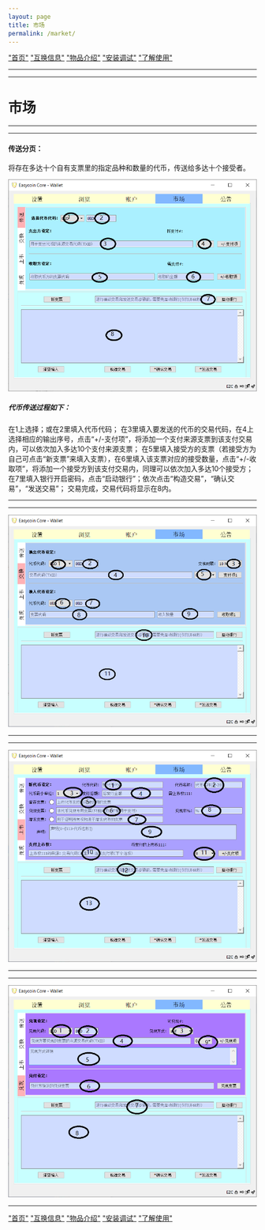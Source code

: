 ```yaml
---
layout: page
title: 市场
permalink: /market/
---
```


["首页"](https://ubarterchain.github.io/) ["互换信息"](/info/)  ["物品介绍"](/list/)   ["安装调试"](/install/)   ["了解使用"](/learn/) 

---
---

# 市场 #

---
---

#### 传送分页： ####
将存在多达十个自有支票里的指定品种和数量的代币，传送给多达十个接受者。

<div class='fig figcenter fighighlight'>
  <img src='/41.png'>
</div>

##### 代币传送过程如下： #####
在1上选择；或在2里填入代币代码；
在3里填入要发送的代币的交易代码，在4上选择相应的输出序号，点击“+/-支付项”，将添加一个支付来源支票到该支付交易内，可以依次加入多达10个支付来源支票；
在5里填入接受方的支票（若接受方为自己可点击“新支票”来填入支票），在6里填入该支票对应的接受数量，点击“+/-收取项”，将添加一个接受方到该支付交易内，同理可以依次加入多达10个接受方；
在7里填入银行开启密码，点击“启动银行”；依次点击“构造交易”，“确认交易”，“发送交易”；
交易完成，交易代码将显示在8内。
                     
---
---

<div class='fig figcenter fighighlight'>
  <img src='/42.png'>
</div>

---
---

<div class='fig figcenter fighighlight'>
  <img src='/43.png'>
</div>

---
---

<div class='fig figcenter fighighlight'>
  <img src='/44.png'>
</div>

---

["首页"](https://ubarterchain.github.io/) ["互换信息"](/info/)  ["物品介绍"](/list/)   ["安装调试"](/install/)   ["了解使用"](/learn/) 
